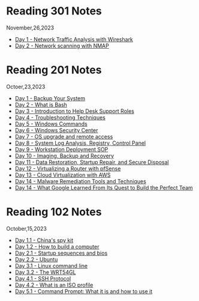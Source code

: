 # Reading 301 Notes
November,26,2023
- [Day 1 - Network Traffic Analysis with Wireshark](ops-301d14-reading01.md)
- [Day 2 - Network scanning with NMAP]()

# Reading 201 Notes
Octoer,23,2023
- [Day 1 - Backup Your System](ops-201d14-reading-01.md)
- [Day 2 - What is Bash](ops-201d14-reading02.md)
- [Day 3 - Introduction to Help Desk Support Roles](ops-201d14-reading03.md)
- [Day 4 - Troubleshooting Techniques](ops-201d14reading04.md)
- [Day 5 - Windows Commands](ops-201d14-reading05.md)
- [Day 6 - Windows Security Center](ops-201d14-reading06.md)
- [Day 7 - OS upgrade and remote access](ops-201d14-reading07.md)
- [Day 8 - System Log Analysis, Registry, Control Panel](ops-201d14-reading08.md)
- [Day 9 - Workstation Deployment SOP](ops-201d14-reading09.md)
- [Day 10 - Imaging, Backup and Recovery](ops201d14-reading10)
- [Day 11 - Data Restoration, Startup Repair, and Secure Disposal](ops201d14-reading11.md)
- [Day 12 - Virtualizing a Router with pfSense](/home/scottyj/reading-notes/ops201d14-reading12.md)
- [Day 13 - Cloud Virtualization with AWS](/home/scottyj/reading-notes/ops201d14-reading13.md)
- [Day 14 - Malware Remediation Tools and Techniques](/home/scottyj/reading-notes/ops201d14-reading14.md)
- [Day 14 - What Google Learned From Its Quest to Build the Perfect Team](/home/scottyj/reading-notes/ops-201d14-reading15.md)


# Reading 102 Notes
October,15,2023
- [Day 1.1 - China's spy kit](readind.md)
- [Day 1.2 - How to build a computer](reading2.md)
- [Day 2.1 - Startup sequences and bios](reading03.md)
- [Day 2.2 - Ubuntu](reading04.md)
- [Day 3.1 - Linux command line](reading05.md)
- [Day 3.2 - The WRT54GL](reading06.md)
- [Day 4.1 - SSH Protocol](reading07.md)
- [Day 4.2 - What is an ISO profile](reading08.md)
- [Day 5.1 - Command Prompt: What it is and how to use it](reading09.md)

